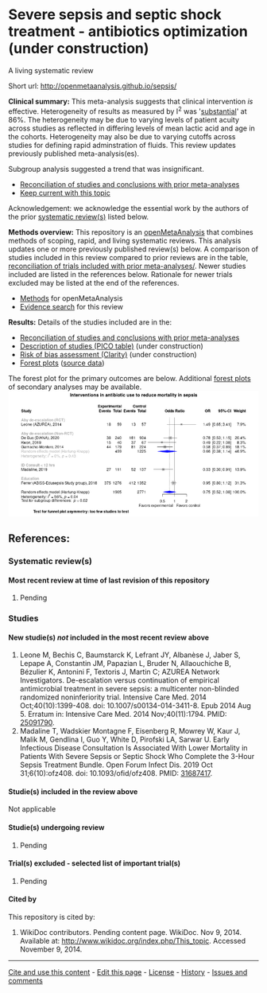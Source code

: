 Severe sepsis and septic shock treatment - antibiotics optimization (under construction)
============================================
A living systematic review

Short url: http://openmetaanalysis.github.io/sepsis/

**Clinical summary:** This meta-analysis suggests that clinical intervention *is* effective. Heterogeneity of results as measured by I<sup>2</sup> was '[substantial](http://handbook-5-1.cochrane.org/chapter_9/9_5_2_identifying_and_measuring_heterogeneity.htm)' at 86%. The heterogeneity may be due to varying levels of patient acuity across studies as reflected in differing levels of mean lactic acid and age in the cohorts. Heterogeneity may also be due to varying cutoffs across studies for defining rapid adminstration of fluids. This review updates previously published meta-analysis(es).

Subgroup analysis suggested a trend that was insignificant.
* [Reconciliation of studies and conclusions with prior meta-analyses](files/reconciliation-tables/Reconciliation%20of%20studies%20and%20conclusions.pdf)
* [Keep current with this topic](files/searching/Keep-up.md)

Acknowledgement: we acknowledge the essential work by the authors of the prior [systematic review(s)](#systematic-reviews) listed below.

**Methods overview:** This repository is an [openMetaAnalysis](https://openmetaanalysis.github.io/) that combines methods of scoping, rapid, and living systematic reviews.  This analysis updates one or more previously published review(s) below. A comparison of studies included in this review compared to prior reviews are in the table, [reconciliation of trials included with prior meta-analyses/](files/reconciliation-tables/Reconciliation%20of%20studies.pdf). Newer studies included are listed in the references below. Rationale for newer trials excluded may be listed at the end of the references. 
* [Methods](http://openmetaanalysis.github.io/methods.html) for openMetaAnalysis
* [Evidence search](files/searching/evidence-search.md) for this review

**Results:** Details of the studies included are in the:
* [Reconciliation of studies and conclusions with prior meta-analyses](files/reconciliation-tables/Reconciliation%20of%20studies%20and%20conclusions.pdf)
* [Description of studies (PICO table)](files/study-details/table-pico.pdf) (under construction)
* [Risk of bias assessment (Clarity)](files/study-details/table-bias.pdf) (under construction)
* [Forest plots](../master/files/forest-plots) ([source data](files/data))
<!-- * [Network plots](../master/files/network) (optional) -->

The forest plot for the primary outcomes are below. Additional [forest plots](files/forest-plots) of secondary analyses may be available. 
![Principle results](files/forest-plots/Outcome-Primary.png)

<!--
The meta-regression for the primary outcomes are below. Additional [meta-regressions](files/metaregression) of secondary analyses may be available. 
![Principle results for benefit](files/metaregression/Outcome-Primary.png "Principle results for benefit]")

The GRADE Profile is below. ![GRADE Profile](files/GRADE-profiles/Summary-of-findings-table.png "GRADE Profile")
-->

References:
----------------------------------

### Systematic review(s)
#### Most recent review at time of last revision of this repository
1. Pending

### Studies
#### New studie(s) *not* included in the most recent review above
1. Leone M, Bechis C, Baumstarck K, Lefrant JY, Albanèse J, Jaber S, Lepape A, Constantin JM, Papazian L, Bruder N, Allaouchiche B, Bézulier K, Antonini F, Textoris J, Martin C; AZUREA Network Investigators. De-escalation versus continuation of empirical antimicrobial treatment in severe sepsis: a multicenter non-blinded randomized noninferiority trial. Intensive Care Med. 2014 Oct;40(10):1399-408. doi: 10.1007/s00134-014-3411-8. Epub 2014 Aug 5. Erratum in: Intensive Care Med. 2014 Nov;40(11):1794. PMID: [25091790](http://pubmed.gov/25091790).
2. Madaline T, Wadskier Montagne F, Eisenberg R, Mowrey W, Kaur J, Malik M, Gendlina I, Guo Y, White D, Pirofski LA, Sarwar U. Early Infectious Disease Consultation Is Associated With Lower Mortality in Patients With Severe Sepsis or Septic Shock Who Complete the 3-Hour Sepsis Treatment Bundle. Open Forum Infect Dis. 2019 Oct 31;6(10):ofz408. doi: 10.1093/ofid/ofz408. PMID: [31687417](http://pubmed.gov/31687417).

#### Studie(s) included in the review above
Not applicable

#### Studie(s) undergoing review
1. Pending

#### Trial(s) excluded - selected list of important trial(s)
1. Pending

#### Cited by
This repository is cited by:

1. WikiDoc contributors. Pending content page. WikiDoc. Nov 9, 2014. Available at: http://www.wikidoc.org/index.php/This_topic. Accessed November 9, 2014. 

-------------------------------
[Cite and use this content](https://github.com/openMetaAnalysis/openMetaAnalysis.github.io/blob/master/reusing.MD)  - [Edit this page](../../edit/master/README.md) - [License](files/LICENSE.md) - [History](../../commits/master/README.md)  - 
[Issues and comments](../../issues?q=is%3Aboth+is%3Aissue)

